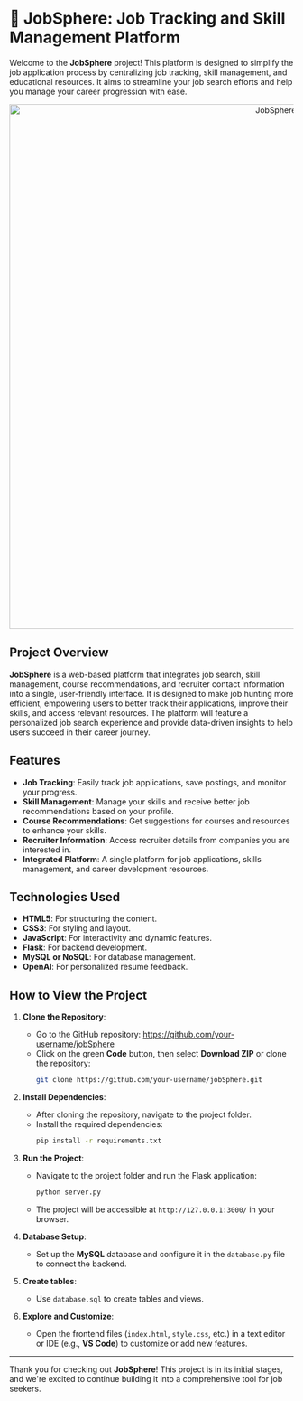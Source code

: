 # 🚀 JobSphere: Job Tracking and Skill Management Platform

Welcome to the **JobSphere** project! This platform is designed to simplify the job application process by centralizing job tracking, skill management, and educational resources. It aims to streamline your job search efforts and help you manage your career progression with ease.

<p align="center">
  <img width="929" alt="JobSphere" src="https://example.com/jobSphereImage.png">
</p>

## Project Overview

**JobSphere** is a web-based platform that integrates job search, skill management, course recommendations, and recruiter contact information into a single, user-friendly interface. It is designed to make job hunting more efficient, empowering users to better track their applications, improve their skills, and access relevant resources. The platform will feature a personalized job search experience and provide data-driven insights to help users succeed in their career journey.

## Features

- **Job Tracking**: Easily track job applications, save postings, and monitor your progress.
- **Skill Management**: Manage your skills and receive better job recommendations based on your profile.
- **Course Recommendations**: Get suggestions for courses and resources to enhance your skills.
- **Recruiter Information**: Access recruiter details from companies you are interested in.
- **Integrated Platform**: A single platform for job applications, skills management, and career development resources.

## Technologies Used

- **HTML5**: For structuring the content.
- **CSS3**: For styling and layout.
- **JavaScript**: For interactivity and dynamic features.
- **Flask**: For backend development.
- **MySQL or NoSQL**: For database management.
- **OpenAI**: For personalized resume feedback.

## How to View the Project

1. **Clone the Repository**:
   - Go to the GitHub repository: https://github.com/your-username/jobSphere
   - Click on the green **Code** button, then select **Download ZIP** or clone the repository:
     ```bash
     git clone https://github.com/your-username/jobSphere.git
     ```

2. **Install Dependencies**:
   - After cloning the repository, navigate to the project folder.
   - Install the required dependencies:
     ```bash
     pip install -r requirements.txt
     ```

3. **Run the Project**:
   - Navigate to the project folder and run the Flask application:
     ```bash
     python server.py
     ```
   - The project will be accessible at `http://127.0.0.1:3000/` in your browser.

4. **Database Setup**:
   - Set up the **MySQL** database and configure it in the `database.py` file to connect the backend.

5. **Create tables**:
   - Use `database.sql` to create tables and views.

6. **Explore and Customize**:
   - Open the frontend files (`index.html`, `style.css`, etc.) in a text editor or IDE (e.g., **VS Code**) to customize or add new features.

---

Thank you for checking out **JobSphere**! This project is in its initial stages, and we're excited to continue building it into a comprehensive tool for job seekers.
